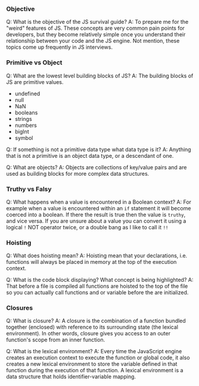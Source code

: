 ### Objective

Q: What is the objective of the JS survival guide?
A: To prepare me for the "weird" features of JS. These concepts are very common pain points for developers, but they become relatively simple once you understand their relationship between your code and the JS engine. Not mention, these topics come up frequently in JS interviews.

### Primitive vs Object

Q: What are the lowest level building blocks of JS?
A: The building blocks of JS are primitive values.

- undefined
- null
- NaN
- booleans
- strings
- numbers
- bigInt
- symbol

Q: If something is not a primitive data type what data type is it?
A: Anything that is not a primitive is an object data type, or a descendant of one.

Q: What are objects?
A: Objects are collections of key/value pairs and are used as building blocks for more complex data structures.

### Truthy vs Falsy

Q: What happens when a value is encountered in a Boolean context?
A: For example when a value is encountered within an `if` statement it will become coerced into a boolean. If there the result is true then the value is `truthy`, and vice versa. If you are unsure about a value you can convert it using a logical `!` NOT operator twice, or a double bang as I like to call it `!!`

### Hoisting

Q: What does hoisting mean?
A: Hoisting mean that your declarations, i.e. functions will always be placed in memory at the top of the execution context.

Q: What is the code block displaying? What concept is being highlighted?
A: That before a file is compiled all functions are hoisted to the top of the file so you can actually call functions and or variable before the are initialized.

### Closures

Q: What is closure?
A: A closure is the combination of a function bundled together (enclosed) with reference to its surrounding state (the lexical environment). In other words, closure gives you access to an outer function's scope from an inner function.

Q: What is the lexical environment?
A: Every time the JavaScript engine creates an execution context to execute the function or global code, it also creates a new lexical environment to store the variable defined in that function during the execution of that function. A lexical environment is a data structure that holds identifier-variable mapping.
